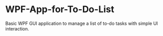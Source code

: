 # WPF-App-for-To-Do-List
Basic WPF GUI application to manage a list of to-do tasks with simple UI interaction.

